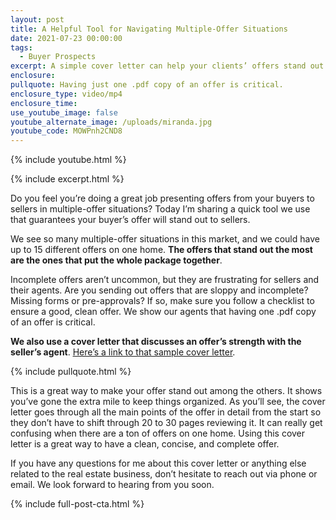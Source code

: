 ```yaml
---
layout: post
title: A Helpful Tool for Navigating Multiple-Offer Situations
date: 2021-07-23 00:00:00
tags:
  - Buyer Prospects
excerpt: A simple cover letter can help your clients’ offers stand out.
enclosure:
pullquote: Having just one .pdf copy of an offer is critical.
enclosure_type: video/mp4
enclosure_time:
use_youtube_image: false
youtube_alternate_image: /uploads/miranda.jpg
youtube_code: MOWPnh2CND8
---
```

{% include youtube.html %}

{% include excerpt.html %}

Do you feel you’re doing a great job presenting offers from your buyers to sellers in multiple-offer situations? Today I’m sharing a quick tool we use that guarantees your buyer’s offer will stand out to sellers.

We see so many multiple-offer situations in this market, and we could have up to 15 different offers on one home. **The offers that stand out the most are the ones that put the whole package together**.

Incomplete offers aren’t uncommon, but they are frustrating for sellers and their agents. Are you sending out offers that are sloppy and incomplete? Missing forms or pre-approvals? If so, make sure you follow a checklist to ensure a good, clean offer. We show our agents that having one .pdf copy of an offer is critical.

**We also use a cover letter that discusses an offer’s strength with the seller’s agent**. <u><a target="_blank" rel="noopener" href="https://docs.google.com/document/d/1VnJw0gQuKVhs-Nyzp0sk64H9_Rw9Yxi1/edit?pli=1">Here&rsquo;s a link to that sample cover letter</a></u>.

{% include pullquote.html %}

This is a great way to make your offer stand out among the others. It shows you’ve gone the extra mile to keep things organized. As you’ll see, the cover letter goes through all the main points of the offer in detail from the start so they don’t have to shift through 20 to 30 pages reviewing it. It can really get confusing when there are a ton of offers on one home. Using this cover letter is a great way to have a clean, concise, and complete offer.

If you have any questions for me about this cover letter or anything else related to the real estate business, don’t hesitate to reach out via phone or email. We look forward to hearing from you soon.

{% include full-post-cta.html %}

